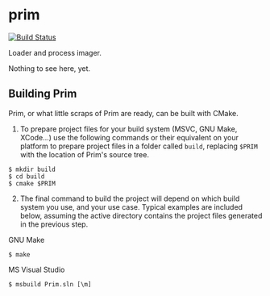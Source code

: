 # prim

[![Build Status](https://dev.azure.com/patha454/Prim/_apis/build/status/patha454.prim?branchName=master)](https://dev.azure.com/patha454/Prim/_build/latest?definitionId=1&branchName=master)

Loader and process imager.

Nothing to see here, yet.

## Building Prim

Prim, or what little scraps of Prim are ready, can be built with CMake.

1. To prepare project files for your build system (MSVC, GNU Make, XCode...) use the following commands or their equivalent on your platform to prepare project files in a folder called `build`, replacing `$PRIM` with the location of Prim's source tree.

```
$ mkdir build
$ cd build
$ cmake $PRIM
```

2. The final command to build the project will depend on which build system you use, and your use case. Typical examples are included below, assuming the active directory contains the project files generated in the previous step.

GNU Make
```
$ make
```

MS Visual Studio
```
$ msbuild Prim.sln [\m]
```

